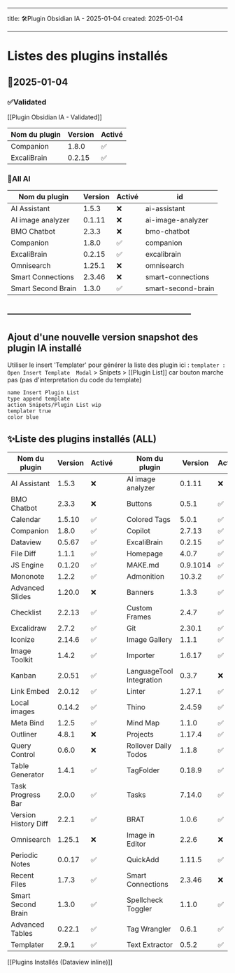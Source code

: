 
---
title: 🛠️Plugin Obsidian IA - 2025-01-04
created: 2025-01-04

---

# Listes des plugins installés 
## 📅2025-01-04

### ✅Validated

[[Plugin Obsidian IA - Validated]]

| Nom du plugin | Version | Activé |
|---------------|---------|--------|
| Companion | 1.8.0 | ✅ |
| ExcaliBrain | 0.2.15 | ✅ |

### 📅All AI
| Nom du plugin      | Version | Activé | id                 |
| ------------------ | ------- | ------ | ------------------ |
| AI Assistant       | 1.5.3   | ❌      | ai-assistant       |
| AI image analyzer  | 0.1.11  | ❌      | ai-image-analyzer  |
| BMO Chatbot        | 2.3.3   | ❌      | bmo-chatbot        |
| Companion          | 1.8.0   | ✅      | companion          |
| ExcaliBrain        | 0.2.15  | ✅      | excalibrain        |
| Omnisearch         | 1.25.1  | ❌      | omnisearch         |
| Smart Connections  | 2.3.46  | ❌      | smart-connections  |
| Smart Second Brain | 1.3.0   | ✅      | smart-second-brain |

## ————————————————————
## Ajout d'une nouvelle version snapshot des plugin IA installé 

Utiliser  le  insert 'Templater' pour générer la liste des plugin ici : 
`templater : Open Insert Template  Modal`   > Snipets >  [[Plugin List]]
car bouton marche pas (pas d'interpretation du code du template) 
```button
name Insert Plugin List
type append template
action Snipets/Plugin List wip
templater true
color blue
```


## ✨Liste des plugins installés (ALL)

| Nom du plugin        | Version | Activé |     | Nom du plugin            | Version  | Activé |
| -------------------- | ------- | ------ | --- | ------------------------ | -------- | ------ |
| AI Assistant         | 1.5.3   | ❌      |     | AI image analyzer        | 0.1.11   | ❌      |
| BMO Chatbot          | 2.3.3   | ❌      |     | Buttons                  | 0.5.1    | ✅      |
| Calendar             | 1.5.10  | ✅      |     | Colored Tags             | 5.0.1    | ✅      |
| Companion            | 1.8.0   | ✅      |     | Copilot                  | 2.7.13   | ✅      |
| Dataview             | 0.5.67  | ✅      |     | ExcaliBrain              | 0.2.15   | ✅      |
| File Diff            | 1.1.1   | ✅      |     | Homepage                 | 4.0.7    | ✅      |
| JS Engine            | 0.1.20  | ✅      |     | MAKE.md                  | 0.9.1014 | ✅      |
| Mononote             | 1.2.2   | ✅      |     | Admonition               | 10.3.2   | ✅      |
| Advanced Slides      | 1.20.0  | ❌      |     | Banners                  | 1.3.3    | ✅      |
| Checklist            | 2.2.13  | ✅      |     | Custom Frames            | 2.4.7    | ✅      |
| Excalidraw           | 2.7.2   | ✅      |     | Git                      | 2.30.1   | ✅      |
| Iconize              | 2.14.6  | ✅      |     | Image Gallery            | 1.1.1    | ✅      |
| Image Toolkit        | 1.4.2   | ✅      |     | Importer                 | 1.6.17   | ✅      |
| Kanban               | 2.0.51  | ✅      |     | LanguageTool Integration | 0.3.7    | ❌      |
| Link Embed           | 2.0.12  | ✅      |     | Linter                   | 1.27.1   | ✅      |
| Local images         | 0.14.2  | ✅      |     | Thino                    | 2.4.59   | ✅      |
| Meta Bind            | 1.2.5   | ✅      |     | Mind Map                 | 1.1.0    | ✅      |
| Outliner             | 4.8.1   | ❌      |     | Projects                 | 1.17.4   | ✅      |
| Query Control        | 0.6.0   | ❌      |     | Rollover Daily Todos     | 1.1.8    | ✅      |
| Table Generator      | 1.4.1   | ✅      |     | TagFolder                | 0.18.9   | ✅      |
| Task Progress Bar    | 2.0.0   | ✅      |     | Tasks                    | 7.14.0   | ✅      |
| Version History Diff | 2.2.1   | ✅      |     | BRAT                     | 1.0.6    | ✅      |
| Omnisearch           | 1.25.1  | ❌      |     | Image in Editor          | 2.2.6    | ❌      |
| Periodic Notes       | 0.0.17  | ✅      |     | QuickAdd                 | 1.11.5   | ✅      |
| Recent Files         | 1.7.3   | ✅      |     | Smart Connections        | 2.3.46   | ❌      |
| Smart Second Brain   | 1.3.0   | ✅      |     | Spellcheck Toggler       | 1.1.0    | ✅      |
| Advanced Tables      | 0.22.1  | ✅      |     | Tag Wrangler             | 0.6.1    | ✅      |
| Templater            | 2.9.1   | ✅      |     | Text Extractor           | 0.5.2    | ✅      |


[[Plugins Installés (Dataview inline)]]

